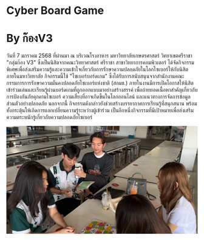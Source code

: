 # Cyber Board Game
# By ก๊องV3

วันที่ 7 มกราคม 2568 ที่ผ่านมา ณ บริเวณโรงอาหาร มหาวิทยาลัยเกษตรศาสตร์ วิทยาเขตศรีราชา
"กลุ่มก๊อง V3" ซึ่งเป็นนิสิตจากคณะวิทยาศาสตร์ ศรีราชา สาขาวิทยาการคอมพิวเตอร์ ได้จัดกิจกรรมพิเศษเพื่อส่งเสริมความรู้และความเข้าใจเกี่ยวกับการรักษาความปลอดภัยในโลกไซเบอร์ให้กับนิสิตภายในมหาวิทยาลัย กิจกรรมนี้ใช้ "ไซเบอร์บอร์ดเกม" ซึ่งได้รับการสนับสนุนจากสำนักงานคณะกรรมการการรักษาความมั่นคงปลอดภัยไซเบอร์แห่งชาติ (สกมช.)
ภายในงานมีการเปิดโอกาสให้นิสิตเข้าร่วมเล่นและเรียนรู้ผ่านบอร์ดเกมที่ถูกออกแบบมาอย่างสร้างสรรค์ เพื่อถ่ายทอดเนื้อหาสำคัญเกี่ยวกับการป้องกันภัยคุกคามไซเบอร์ ความเสี่ยงที่อาจเกิดขึ้นในโลกออนไลน์ และแนวทางการจัดการข้อมูลส่วนตัวอย่างปลอดภัย
นอกจากนี้ กิจกรรมดังกล่าวยังช่วยสร้างบรรยากาศการเรียนรู้ที่สนุกสนาน พร้อมทั้งกระตุ้นให้เกิดการแลกเปลี่ยนความรู้ระหว่างผู้เข้าร่วม เป็นอีกหนึ่งกิจกรรมที่มีเป้าหมายเพื่อส่งเสริมความตระหนักรู้เกี่ยวกับความปลอดภัยไซเบอร์

![Me](image/Boardgame.png)
